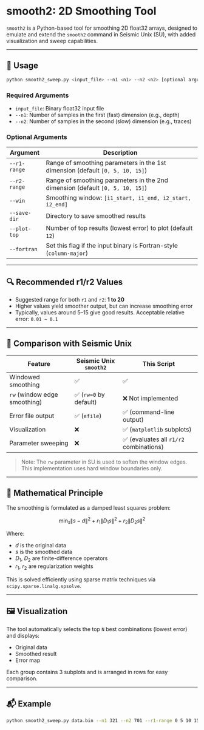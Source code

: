 
# smooth2: 2D Smoothing Tool

`smooth2` is a Python-based tool for smoothing 2D float32 arrays, designed to emulate and extend the `smooth2` command in Seismic Unix (SU), with added visualization and sweep capabilities.

---

## 📌 Usage

```bash
python smooth2_sweep.py <input_file> --n1 <n1> --n2 <n2> [optional arguments]
```

### Required Arguments

- `input_file`: Binary float32 input file
- `--n1`: Number of samples in the first (fast) dimension (e.g., depth)
- `--n2`: Number of samples in the second (slow) dimension (e.g., traces)

### Optional Arguments

| Argument | Description |
|----------|-------------|
| `--r1-range` | Range of smoothing parameters in the 1st dimension (default `[0, 5, 10, 15]`) |
| `--r2-range` | Range of smoothing parameters in the 2nd dimension (default `[0, 5, 10, 15]`) |
| `--win`      | Smoothing window: `[i1_start, i1_end, i2_start, i2_end]` |
| `--save-dir` | Directory to save smoothed results |
| `--plot-top` | Number of top results (lowest error) to plot (default `12`) |
| `--fortran`  | Set this flag if the input binary is Fortran-style (`column-major`) |

---

## 🔍 Recommended r1/r2 Values

- Suggested range for both `r1` and `r2`: **1 to 20**
- Higher values yield smoother output, but can increase smoothing error
- Typically, values around 5–15 give good results. Acceptable relative error: `0.01 ~ 0.1`

---

## 🔬 Comparison with Seismic Unix

| Feature | Seismic Unix `smooth2` | This Script |
|--------|--------------------------|-------------|
| Windowed smoothing | ✅ | ✅ |
| `rw` (window edge smoothing) | ✅ (`rw=0` by default) | ❌ Not implemented |
| Error file output | ✅ (`efile`) | ✅ (command-line output) |
| Visualization | ❌ | ✅ (`matplotlib` subplots) |
| Parameter sweeping | ❌ | ✅ (evaluates all `r1/r2` combinations) |

> Note: The `rw` parameter in SU is used to soften the window edges. This implementation uses hard window boundaries only.

---

## 📐 Mathematical Principle

The smoothing is formulated as a damped least squares problem:

$$
\min_s \|s - d\|^2 + r_1 \|D_1 s\|^2 + r_2 \|D_2 s\|^2
$$

Where:

- $d$ is the original data
- $s$ is the smoothed data
- $D_1$, $D_2$ are finite-difference operators
- $r_1$, $r_2$ are regularization weights

This is solved efficiently using sparse matrix techniques via `scipy.sparse.linalg.spsolve`.

---

## 🖼 Visualization

The tool automatically selects the top `N` best combinations (lowest error) and displays:

- Original data
- Smoothed result
- Error map

Each group contains 3 subplots and is arranged in rows for easy comparison.

---

## 📬 Example

```bash
python smooth2_sweep.py data.bin --n1 321 --n2 701 --r1-range 0 5 10 15 --r2-range 0 5 10 15 --plot-top 12
```
